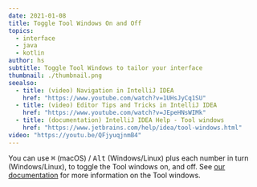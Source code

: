 ```yaml
---
date: 2021-01-08
title: Toggle Tool Windows On and Off
topics:
  - interface
  - java
  - kotlin
author: hs
subtitle: Toggle Tool Windows to tailor your interface
thumbnail: ./thumbnail.png
seealso:
  - title: (video) Navigation in IntelliJ IDEA
    href: "https://www.youtube.com/watch?v=1UHsJyCq1SU"
  - title: (video) Editor Tips and Tricks in IntelliJ IDEA
    href: "https://www.youtube.com/watch?v=JEpeHNsWIMk"
  - title: (documentation) IntelliJ IDEA Help - Tool windows
    href: "https://www.jetbrains.com/help/idea/tool-windows.html"
video: "https://youtu.be/QFjyuqjnmB4"
---
```


You can use <kbd>⌘</kbd> (macOS) / <kbd>Alt</kbd> (Windows/Linux) plus each number in turn (Windows/Linux), to toggle the Tool windows on, and off. See [our documentation](https://www.jetbrains.com/help/idea/tool-windows.html) for more information on the Tool windows.

